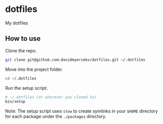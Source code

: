 # dotfiles

My dotfiles

## How to use

Clone the repo.

```sh
git clone git@github.com:davidmyersdev/dotfiles.git ~/.dotfiles
```

Move into the project folder.

```sh
cd ~/.dotfiles
```

Run the setup script.

```sh
# ~/.dotfiles (or wherever you cloned to)
bin/setup
```

Note: The setup script uses `stow` to create symlinks in your `$HOME` directory for each package under the `./packages` directory.
